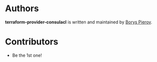 # Authors

**terraform-provider-consulacl** is written and maintained by [Borys Pierov](https://github.com/Ashald).

# Contributors
* Be the 1st one!
